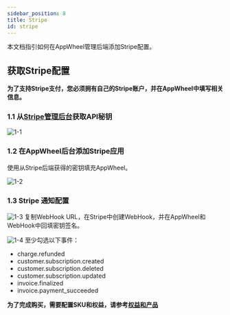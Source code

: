 ```yaml
---
sidebar_position: 8
title: Stripe
id: stripe
---
```


本文档指引如何在AppWheel管理后端添加Stripe配置。

## 获取Stripe配置

**为了支持Stripe支付，您必须拥有自己的Stripe账户，并在AppWheel中填写相关信息。**

### 1.1 从[Stripe管理后台](https://dashboard.stripe.com/apikeys)获取API秘钥

![1-1](/img/stripePayments/apikey-en.png)

### 1.2 在AppWheel后台添加Stripe应用

使用从Stripe后端获得的密钥填充AppWheel。

![1-2](/img/stripePayments/create_apps_02.png)

### 1.3  Stripe 通知配置

![1-3](/img/stripePayments/create_apps_03.png)
复制WebHook URL，在Stripe中创建WebHook，并在AppWheel和WebHook中回填密钥签名。

![1-4](/img/stripePayments/webhooks-en.png)
至少勾选以下事件：

- charge.refunded
- customer.subscription.created
- customer.subscription.deleted
- customer.subscription.updated
- invoice.finalized
- invoice.payment_succeeded

**为了完成购买，需要配置SKU和权益，请参考[权益和产品](/ConfiguringProduct/entitlements)**

